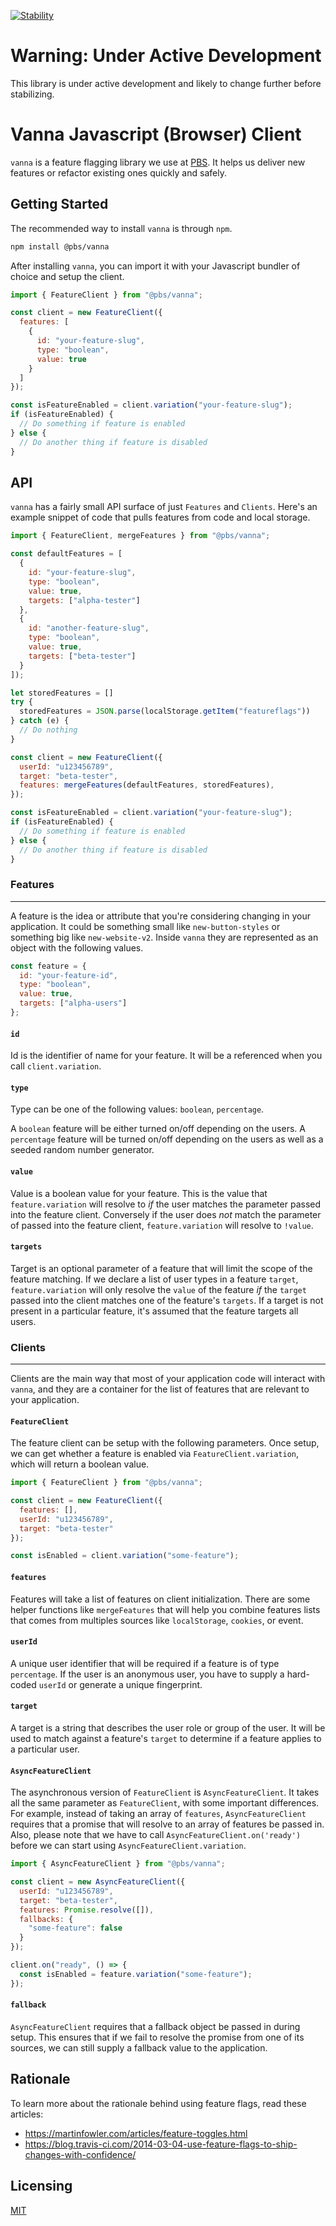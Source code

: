 [![Stability](https://img.shields.io/badge/Stability-Under%20Active%20Development-Red.svg)](https://github.com/pbs/vanna-js-client)

# Warning: Under Active Development

This library is under active development and likely to change further before
stabilizing.

# Vanna Javascript (Browser) Client

`vanna` is a feature flagging library we use at [PBS](http://pbs.org). It helps
us deliver new features or refactor existing ones quickly and safely.

## Getting Started

The recommended way to install `vanna` is through `npm`.

```sh
npm install @pbs/vanna
```

After installing `vanna`, you can import it with your Javascript bundler of
choice and setup the client.

```js
import { FeatureClient } from "@pbs/vanna";

const client = new FeatureClient({
  features: [
    {
      id: "your-feature-slug",
      type: "boolean",
      value: true
    }
  ]
});

const isFeatureEnabled = client.variation("your-feature-slug");
if (isFeatureEnabled) {
  // Do something if feature is enabled
} else {
  // Do another thing if feature is disabled
}
```

## API

`vanna` has a fairly small API surface of just `Features` and `Clients`. Here's
an example snippet of code that pulls features from code and local storage.

```js
import { FeatureClient, mergeFeatures } from "@pbs/vanna";

const defaultFeatures = [
  {
    id: "your-feature-slug",
    type: "boolean",
    value: true,
    targets: ["alpha-tester"]
  },
  {
    id: "another-feature-slug",
    type: "boolean",
    value: true,
    targets: ["beta-tester"]
  }
]);

let storedFeatures = []
try {
  storedFeatures = JSON.parse(localStorage.getItem("featureflags"))
} catch (e) {
  // Do nothing
}

const client = new FeatureClient({
  userId: "u123456789",
  target: "beta-tester",
  features: mergeFeatures(defaultFeatures, storedFeatures),
});

const isFeatureEnabled = client.variation("your-feature-slug");
if (isFeatureEnabled) {
  // Do something if feature is enabled
} else {
  // Do another thing if feature is disabled
}
```

### Features

---

A feature is the idea or attribute that you're considering changing in your
application. It could be something small like `new-button-styles` or something
big like `new-website-v2`. Inside `vanna` they are represented as an object with
the following values.

```js
const feature = {
  id: "your-feature-id",
  type: "boolean",
  value: true,
  targets: ["alpha-users"]
};
```

#### `id`

Id is the identifier of name for your feature. It will be a referenced when you
call `client.variation`.

#### `type`

Type can be one of the following values: `boolean`, `percentage`.

A `boolean` feature will be either turned on/off depending on the users. A
`percentage` feature will be turned on/off depending on the users as well as a
seeded random number generator.

#### `value`

Value is a boolean value for your feature. This is the value that
`feature.variation` will resolve to _if_ the user matches the parameter passed
into the feature client. Conversely if the user does _not_ match the parameter
of passed into the feature client, `feature.variation` will resolve to `!value`.

#### `targets`

Target is an optional parameter of a feature that will limit the scope of the
feature matching. If we declare a list of user types in a feature `target`,
`feature.variation` will only resolve the `value` of the feature _if_ the
`target` passed into the client matches one of the feature's `targets`. If a
target is not present in a particular feature, it's assumed that the feature
targets all users.

### Clients

---

Clients are the main way that most of your application code will interact with
`vanna`, and they are a container for the list of features that are relevant to
your application.

#### `FeatureClient`

The feature client can be setup with the following parameters. Once setup, we
can get whether a feature is enabled via `FeatureClient.variation`, which will
return a boolean value.

```js
import { FeatureClient } from "@pbs/vanna";

const client = new FeatureClient({
  features: [],
  userId: "u123456789",
  target: "beta-tester"
});

const isEnabled = client.variation("some-feature");
```

#### `features`

Features will take a list of features on client initialization. There are some
helper functions like `mergeFeatures` that will help you combine features lists
that comes from multiples sources like `localStorage`, `cookies`, or event.

#### `userId`

A unique user identifier that will be required if a feature is of type
`percentage`. If the user is an anonymous user, you have to supply a hard-coded
`userId` or generate a unique fingerprint.

#### `target`

A target is a string that describes the user role or group of the user. It will
be used to match against a feature's `target` to determine if a feature applies
to a particular user.

#### `AsyncFeatureClient`

The asynchronous version of `FeatureClient` is `AsyncFeatureClient`. It takes
all the same parameter as `FeatureClient`, with some important differences. For
example, instead of taking an array of `features`, `AsyncFeatureClient` requires
that a promise that will resolve to an array of features be passed in. Also,
please note that we have to call `AsyncFeatureClient.on('ready')` before we can
start using `AsyncFeatureClient.variation`.

```js
import { AsyncFeatureClient } from "@pbs/vanna";

const client = new AsyncFeatureClient({
  userId: "u123456789",
  target: "beta-tester",
  features: Promise.resolve([]),
  fallbacks: {
    "some-feature": false
  }
});

client.on("ready", () => {
  const isEnabled = feature.variation("some-feature");
});
```

#### `fallback`

`AsyncFeatureClient` requires that a fallback object be passed in during setup.
This ensures that if we fail to resolve the promise from one of its sources, we
can still supply a fallback value to the application.

## Rationale

To learn more about the rationale behind using feature flags, read these
articles:

- https://martinfowler.com/articles/feature-toggles.html
- https://blog.travis-ci.com/2014-03-04-use-feature-flags-to-ship-changes-with-confidence/

## Licensing

[MIT](/LICENSE)
